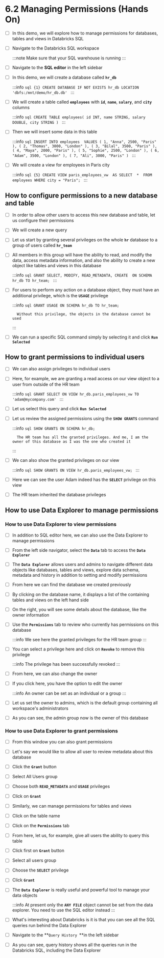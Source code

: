 # 6.2 Managing Permissions (Hands On)

- [ ] In this demo, we will explore how to manage permissions for databases, tables and views in Databricks SQL<br/>

- [ ] Navigate to the Databricks SQL workspace<br/>

    :::note
        Make sure that your SQL warehouse is running
    :::

- [ ] Navigate to the **SQL editor** in the left sidebar<br/>

- [ ] In this demo, we will create a database called **`hr_db`**

    :::info
        ```sql {1}
        CREATE DATABASE IF NOT EXISTS hr_db
        LOCATION 'dbfs:/mnt/demo/hr_db.db'
        ```
    :::

- [ ] We will create a table called **`employees`** with **`id`**, **`name`**, **`salary`**, and **`city`** columns

    :::info
        ```sql
        CREATE TABLE employees(
            id INT,
            name STRING,
            salary DOUBLE,
            city STRING
        )
        ```
    :::

- [ ] Then we will insert some data in this table

    :::info
        ```sql
        INSERT INTO employees 
        VALUES (
            1, "Anna", 2500, "Paris"
        ), (
            2, "Thomas", 3000, "London"
        ), (
            3, "Bilal", 3500, "Paris"
        ), (
            4, "Maya", 2000, "Paris"
        ), (
            5, "Sophie", 2500, "London"
        ), (
            6, "Adam", 3500, "London"
        ), (
            7, "Ali", 3000, "Paris"
        )
        ```
    :::

- [ ] We will create a view for employees in Paris city

    :::info
        ```sql {5}
        CREATE VIEW paris_employees_vw 
        AS SELECT 
            * 
        FROM employees
        WHERE city = "Paris";
        ```
    :::

## How to configure permissions to a new database and table

- [ ] In order to allow other users to access this new database and table, let us configure their permissions<br/>

- [ ] We will create a new query<br/>

- [ ] Let us start by granting several privileges on the whole **`hr`** database to a group of users called **`hr_team`**<br/>

- [ ] All members in this group will have the ability to read, and modify the data, access metadata information, and also the ability to create a new object like tables and views in this database

    :::info
        ```sql
        GRANT SELECT, MODIFY, READ_METADATA, CREATE 
        ON SCHEMA hr_db TO hr_team;
        ```
    :::

- [ ] For users to perform any action on a database object, they must have an additional privilege, which is the **`USAGE`** privilege

    :::info
        ```sql
        GRANT USAGE ON SCHEMA hr_db
        TO hr_team;
        ```

        Without this privilege, the objects in the database cannot be used
    :::

- [ ] We can run a specific SQL command simply by selecting it and click **`Run Selected`**

## How to grant permissions to individual users

- [ ] We can also assign privileges to individual users<br/>

- [ ] Here, for example, we are granting a read access on our view object to a user from outside of the HR team

    :::info
        ```sql
        GRANT SELECT ON VIEW hr_db.paris_employees_vw
        TO 'adam@mycompany.com'
        ```
    :::

- [ ] Let us select this query and click **`Run Selected`**<br/>

- [ ] Let us review the assigned permissions using the **`SHOW GRANTS`** command

    :::info
        ```sql
        SHOW GRANTS ON SCHEMA hr_db;
        ```

        The HR team has all the granted privileges. And me, I am the owner of this database as I was the one who created it
    :::

- [ ] We can also show the granted privileges on our view

    :::info
        ```sql
        SHOW GRANTS ON VIEW hr_db.paris_employees_vw;
        ```
    :::

- [ ] Here we can see the user Adam indeed has the **`SELECT`** privilege on this view<br/>

- [ ] The HR team inherited the database privileges

## How to use Data Explorer to manage permissions

### How to use Data Explorer to view permissions

- [ ] In addition to SQL editor here, we can also use the Data Explorer to manage permissions<br/>

- [ ] From the left side navigator, select the **`Data`** tab to access the **`Data Explorer`**<br/>

- [ ] The **`Data Explorer`** allows users and admins to navigate different data objects like databases, tables and views, explore data schema, metadata and history in addition to setting and modify permissions<br/>

- [ ] From here we can find the database we created previously<br/>

- [ ] By clicking on the database name, it displays a list of the containing tables and views on the left hand side<br/>

- [ ] On the right, you will see some details about the database, like the owner information<br/>

- [ ] Use the **`Permissions`** tab to review who currently has permissions on this database

    :::info
        We see here the granted privileges for the HR team group
    :::

- [ ] You can select a privilege here and click on **`Revoke`** to remove this privilege

    :::info
        The privilege has been successfully revoked
    :::

- [ ] From here, we can also change the owner<br/>

- [ ] If you click here, you have the option to edit the owner

    :::info
        An owner can be set as an individual or a group
    :::

- [ ] Let us set the owner to admins, which is the default group containing all workspace's administrators<br/>

- [ ] As you can see, the admin group now is the owner of this database

### How to use Data Explorer to grant permissions

- [ ] From this window you can also grant permissions<br/>

- [ ] Let's say we would like to allow all user to review metadata about this database<br/>

- [ ] Click the **`Grant`** button<br/>

- [ ] Select All Users group<br/>

- [ ] Choose both **`READ_METADATA`** and **`USAGE`** privileges<br/>

- [ ] Click on **`Grant`**<br/>

- [ ] Similarly, we can manage permissions for tables and views<br/>

- [ ] Click on the table name<br/>

- [ ] Click on the **`Permissions`** tab<br/>

- [ ] From here, let us, for example, give all users the ability to query this table<br/>

- [ ] Click first on **`Grant`** button<br/>

- [ ] Select all users group<br/>

- [ ] Choose the **`SELECT`** privilege<br/>

- [ ] Click **`Grant`**<br/>

- [ ] The **`Data Explorer`** is really useful and powerful tool to manage your data objects

    :::info
        At present only the **`ANY FILE`** object cannot be set from the data explorer. You need to use the SQL editor instead
    :::

- [ ] What's interesting about Databricks is it is that you can see all the SQL queries run behind the Data Explorer<br/>

- [ ] Navigate to the **`Query History `**in the left sidebar<br/>

- [ ] As you can see, query history shows all the queries run in the Databricks SQL, including the Data Explorer<br/>